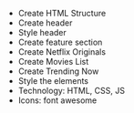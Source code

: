 - Create HTML Structure
- Create header
- Style header
- Create feature section
- Create Netflix Originals
- Create Movies List
- Create Trending Now
- Style the elements
- Technology: HTML, CSS, JS
- Icons: font awesome
